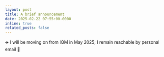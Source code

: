 ```yaml
---
layout: post
title: A brief announcement
date: 2025-02-22 07:55:00-0000
inline: true
related_posts: false
---
```


:airplane: I will be moving on from IQM in May 2025; I remain reachable by personal email :kangaroo: